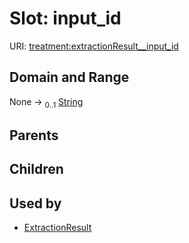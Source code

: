
# Slot: input_id




URI: [treatment:extractionResult__input_id](http://w3id.org/ontogpt/treatments/extractionResult__input_id)


## Domain and Range

None &#8594;  <sub>0..1</sub> [String](types/String.md)

## Parents


## Children


## Used by

 * [ExtractionResult](ExtractionResult.md)

